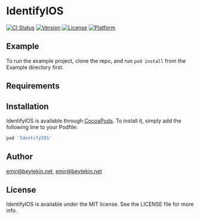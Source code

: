 # IdentifyIOS

[![CI Status](https://img.shields.io/travis/emir@beytekin.net/IdentifyIOS.svg?style=flat)](https://travis-ci.org/emir@beytekin.net/IdentifyIOS)
[![Version](https://img.shields.io/cocoapods/v/IdentifyIOS.svg?style=flat)](https://cocoapods.org/pods/IdentifyIOS)
[![License](https://img.shields.io/cocoapods/l/IdentifyIOS.svg?style=flat)](https://cocoapods.org/pods/IdentifyIOS)
[![Platform](https://img.shields.io/cocoapods/p/IdentifyIOS.svg?style=flat)](https://cocoapods.org/pods/IdentifyIOS)

## Example

To run the example project, clone the repo, and run `pod install` from the Example directory first.

## Requirements

## Installation

IdentifyIOS is available through [CocoaPods](https://cocoapods.org). To install
it, simply add the following line to your Podfile:

```ruby
pod 'IdentifyIOS'
```

## Author

emir@beytekin.net, emir@beytekin.net

## License

IdentifyIOS is available under the MIT license. See the LICENSE file for more info.
